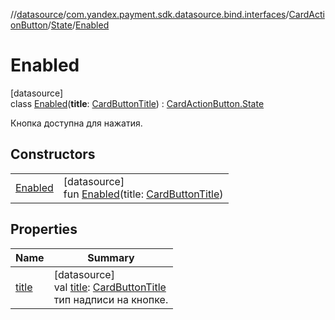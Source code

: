 //[datasource](../../../../../index.md)/[com.yandex.payment.sdk.datasource.bind.interfaces](../../../index.md)/[CardActionButton](../../index.md)/[State](../index.md)/[Enabled](index.md)

# Enabled

[datasource]\
class [Enabled](index.md)(**title**: [CardButtonTitle](../../../-card-button-title/index.md)) : [CardActionButton.State](../index.md)

Кнопка доступна для нажатия.

## Constructors

| | |
|---|---|
| [Enabled](-enabled.md) | [datasource]<br>fun [Enabled](-enabled.md)(title: [CardButtonTitle](../../../-card-button-title/index.md)) |

## Properties

| Name | Summary |
|---|---|
| [title](title.md) | [datasource]<br>val [title](title.md): [CardButtonTitle](../../../-card-button-title/index.md)<br>тип надписи на кнопке. |
